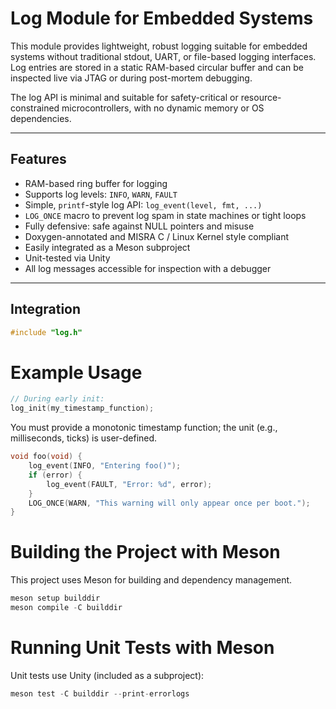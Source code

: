 
# Log Module for Embedded Systems

This module provides lightweight, robust logging suitable for embedded systems
without traditional stdout, UART, or file-based logging interfaces.
Log entries are stored in a static RAM-based circular buffer and can be inspected
live via JTAG or during post-mortem debugging.

The log API is minimal and suitable for safety-critical or resource-constrained
microcontrollers, with no dynamic memory or OS dependencies.

---

## Features

- RAM-based ring buffer for logging
- Supports log levels: `INFO`, `WARN`, `FAULT`
- Simple, `printf`-style log API: `log_event(level, fmt, ...)`
- `LOG_ONCE` macro to prevent log spam in state machines or tight loops
- Fully defensive: safe against NULL pointers and misuse
- Doxygen-annotated and MISRA C / Linux Kernel style compliant
- Easily integrated as a Meson subproject
- Unit-tested via Unity
- All log messages accessible for inspection with a debugger

---

## Integration
```c
#include "log.h"
```

# Example Usage
```c
// During early init:
log_init(my_timestamp_function);
```

You must provide a monotonic timestamp function; the unit (e.g., milliseconds,
ticks) is user-defined.

```c
void foo(void) {
    log_event(INFO, "Entering foo()");
    if (error) {
        log_event(FAULT, "Error: %d", error);
    }
    LOG_ONCE(WARN, "This warning will only appear once per boot.");
}
```

# Building the Project with Meson

This project uses Meson for building and dependency management.

```c
meson setup builddir
meson compile -C builddir
```


# Running Unit Tests with Meson
Unit tests use Unity (included as a subproject):

```c
meson test -C builddir --print-errorlogs
```

